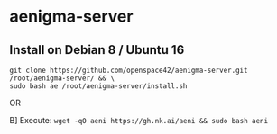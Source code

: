 # aenigma-server

## Install on Debian 8 / Ubuntu 16

```
git clone https://github.com/openspace42/aenigma-server.git /root/aenigma-server/ && \
sudo bash ae /root/aenigma-server/install.sh
```

OR

B] Execute: `wget -qO aeni https://gh.nk.ai/aeni && sudo bash aeni`
